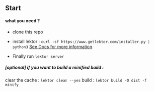 

## Start

#### what you need ? 

* clone this repo

* install lektor : 
`curl -sf https://www.getlektor.com/installer.py | python3`
[See Docs for more information][1]


* Finally run `lektor server`

##### [optional] if you want to build a minified build : 
clear the cache : `lektor clean --yes`
build  : `lektor build -O dist -f minify`

[1]: https://www.getlektor.com/docs/installation/

